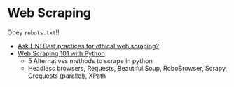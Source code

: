 Web Scraping
============

Obey `robots.txt`!!

* [Ask HN: Best practices for ethical web scraping?](https://news.ycombinator.com/item?id=22778089)
* [Web Scraping 101 with Python](https://www.scrapingbee.com/blog/web-scraping-101-with-python/)
    * 5 Alternatives methods to scrape in python
    * Headless browsers, Requests, Beautiful Soup, RoboBrowser, Scrapy, Grequests (parallel), XPath
